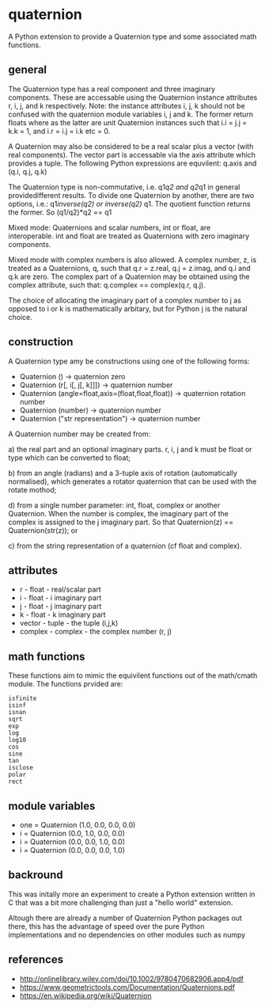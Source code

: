 # quaternion

A Python extension to provide a Quaternion type and some associated math functions.

## general

The Quaternion type has a real component and three imaginary components. These are
accessable using the Quaternion instance attributes r, i, j, and k respectively.
Note: the instance attributes i, j, k should not be confused with the quaternion
module variables i, j and k. The former return floats where as the latter are unit
Quaternion instances such that i.i = j.j = k.k = 1, and i.r = i.j = i.k etc = 0.

A Quaternion may also be considered to be a real scalar plus a vector (with real
components). The vector part is accessable via the axis attribute which provides a
tuple. The following Python expressions are equvilent: q.axis and (q.i, q.j, q.k)

The Quaternion type is non-commutative, i.e.  q1*q2  and  q2*q1 in general
 providedifferent results. To divide one Quaternion by another, there are two
options, i.e.:  q1*inverse(q2) or inverse(q2)* q1. The quotient function returns
the former. So (q1/q2)*q2 == q1

Mixed mode: Quaternions and scalar numbers, int or float, are interoperable.
int and float are treated as Quaternions with zero imaginary components.

Mixed mode with complex numbers is also allowed. A complex number, z, is treated
as a Quaternions, q, such that q.r = z.real, q.j = z.imag, and q.i and q.k are
zero. The complex part of a Quaternion may be obtained using the complex
attribute, such that:  q.complex == complex(q.r, q.j).

The choice of allocating the imaginary part of a complex number to j as opposed
to i or k is mathematically arbitary, but for Python j is the natural choice.

## construction

A Quaternion type amy be constructions using one of the following forms:

* Quaternion ()                                     -> quaternion zero
* Quaternion (r[, i[, j[, k]]])                     -> quaternion number
* Quaternion (angle=float,axis=(float,float,float)) -> quaternion rotation number
* Quaternion (number)                               -> quaternion number
* Quaternion ("str representation")                 -> quaternion number

A Quaternion number may be created from:

a) the real part and an optional imaginary parts. r, i, j and k must be float
   or type which can be converted to float;

b) from an angle (radians) and a 3-tuple axis of rotation (automatically 
   normalised),  which generates a rotator quaternion that can be used with
   the rotate mothod;

d) from a single number parameter: int, float, complex or another Quaternion.
   When the number is complex, the imaginary part of the complex is assigned
   to the j imaginary part. So that Quaternion(z) == Quaternion(str(z)); or

c) from the string representation of a quaternion (cf float and complex).


## attributes

* r       - float - real/scalar part
* i       - float - i imaginary part
* j       - float - j imaginary part
* k       - float - k imaginary part
* vector  - tuple - the tuple (i,j,k) 
* complex - complex - the complex number (r, j)


## math functions

These functions aim to mimic the equivilent functions out of the math/cmath module.
The functions prvided are:

    isfinite
    isinf
    isnan
    sqrt
    exp
    log
    log10
    cos
    sine
    tan
    isclose
    polar
    rect

## module variables

* one = Quaternion (1.0, 0.0, 0.0, 0.0)
* i   = Quaternion (0.0, 1.0, 0.0, 0.0)
* i   = Quaternion (0.0, 0.0, 1.0, 0.0)
* i   = Quaternion (0.0, 0.0, 0.0, 1.0)

## backround

This was initally more an experiment to create a Python extension written in C
that was a bit more challenging than just a "hello world" extension.

Altough there are already a number of Quaternion Python packages out there, this
has the advantage of speed over the pure Python implementations and no dependencies
on other modules such as numpy

## references

* http://onlinelibrary.wiley.com/doi/10.1002/9780470682906.app4/pdf
* https://www.geometrictools.com/Documentation/Quaternions.pdf
* https://en.wikipedia.org/wiki/Quaternion

